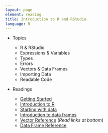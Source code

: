 ```yaml
---
layout: page
element: reading
title: Introduction to R and RStudio
language: R
---
```

   
* Topics

  * R & RStudio
  * Expressions & Variables
  * Types
  * Errors
  * Vectors & Data Frames
  * Importing Data
  * Readable Code

* Readings

  * [Getting Started](http://datacarpentry.github.io/R-ecology/00-before-we-start.html)
  * [Introduction to R](http://datacarpentry.github.io/R-ecology/01-intro-to-R.html)
  * [Starting with data](http://datacarpentry.github.io/R-ecology/02-starting-with-data.html)
  * [Introduction to data frames](http://datacarpentry.github.io/R-ecology/03-data-frames.html)
  * [Vector Reference](http://www.r-tutor.com/r-introduction/vector) (*Read links at bottom*)
  * [Data Frame Reference](http://www.r-tutor.com/r-introduction/data-frame)